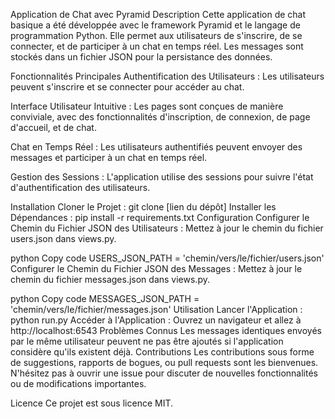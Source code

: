 Application de Chat avec Pyramid
Description
Cette application de chat basique a été développée avec le framework Pyramid et le langage de programmation Python. Elle permet aux utilisateurs de s'inscrire, de se connecter, et de participer à un chat en temps réel. Les messages sont stockés dans un fichier JSON pour la persistance des données.

Fonctionnalités Principales
Authentification des Utilisateurs : Les utilisateurs peuvent s'inscrire et se connecter pour accéder au chat.

Interface Utilisateur Intuitive : Les pages sont conçues de manière conviviale, avec des fonctionnalités d'inscription, de connexion, de page d'accueil, et de chat.

Chat en Temps Réel : Les utilisateurs authentifiés peuvent envoyer des messages et participer à un chat en temps réel.

Gestion des Sessions : L'application utilise des sessions pour suivre l'état d'authentification des utilisateurs.

Installation
Cloner le Projet : git clone [lien du dépôt]
Installer les Dépendances : pip install -r requirements.txt
Configuration
Configurer le Chemin du Fichier JSON des Utilisateurs : Mettez à jour le chemin du fichier users.json dans views.py.

python
Copy code
USERS_JSON_PATH = 'chemin/vers/le/fichier/users.json'
Configurer le Chemin du Fichier JSON des Messages : Mettez à jour le chemin du fichier messages.json dans views.py.

python
Copy code
MESSAGES_JSON_PATH = 'chemin/vers/le/fichier/messages.json'
Utilisation
Lancer l'Application : python run.py
Accéder à l'Application : Ouvrez un navigateur et allez à http://localhost:6543
Problèmes Connus
Les messages identiques envoyés par le même utilisateur peuvent ne pas être ajoutés si l'application considère qu'ils existent déjà.
Contributions
Les contributions sous forme de suggestions, rapports de bogues, ou pull requests sont les bienvenues. N'hésitez pas à ouvrir une issue pour discuter de nouvelles fonctionnalités ou de modifications importantes.

Licence
Ce projet est sous licence MIT.
